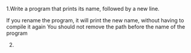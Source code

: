 1.Write a program that prints its name, followed by a new line.

If you rename the program, it will print the new name, without having to compile it again
You should not remove the path before the name of the program

2.
